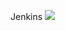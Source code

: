 Jenkins
<a href='http://34.175.178.46:8080/job/release/'><img src='http://34.175.178.46:8080/buildStatus/icon?job=release'></a>
